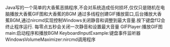 Java写的一个简单的大香蕉恶搞程序,不会对系统造成任何损坏,仅仅只是随机在电脑播放大香蕉GIF图和大香蕉的BGM 通过多线程创建GIF播放窗口,后台播放大香蕉BGM,通过nircmd实现控制Windows关闭静音和调整到最大音量.按下键盘f12会终止程序运行. 每零点五秒会关闭一次静音和设置最大音量 
GIFPlayer:播放GIF图 
main:启动程序和播放BGM 
KeyboardInputExample:键盘事件监听器 
WindowsVolumeMaximizer:nircmd调用程序
